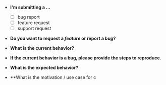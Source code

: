 * **I'm submitting a ...**
  * [ ] bug report
  * [ ] feature request
  * [ ] support request

* **Do you want to request a *feature* or report a *bug*?**

* **What is the current behavior?**

* **If the current behavior is a bug, please provide the steps to reproduce**.

* **What is the expected behavior?**

* **What is the motivation / use case for c